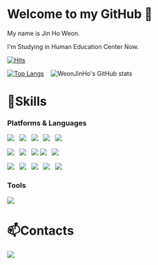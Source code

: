 # Welcome to my GitHub 👋
My name is Jin Ho Weon.

I'm Studying in Human Education Center Now.


<!--
**weonjinho/weonjinho** is a ✨ _special_ ✨ repository because its `README.md` (this file) appears on your GitHub profile.

Here are some ideas to get you started:

- 🔭 I’m currently working on ...
- 🌱 I’m currently learning ...
- 👯 I’m looking to collaborate on ...
- 🤔 I’m looking for help with ...
- 💬 Ask me about ...
- 📫 How to reach me: ...
- 😄 Pronouns: ...
- ⚡ Fun fact: ...
-->

[![Hits](https://hits.seeyoufarm.com/api/count/incr/badge.svg?url=https://github.com/weonjinho&count_bg=%232196F3&title_bg=%230D47A1&icon=&icon_color=%23E7E7E7&title=VISIT&edge_flat=false)](https://hits.seeyoufarm.com) &nbsp;

[![Top Langs](https://github-readme-stats.vercel.app/api/top-langs/?username=weonjinho&theme=vue-dark)](https://github.com/anuraghazra/github-readme-stats) &nbsp;&nbsp;
![WeonJinHo's GitHub stats](https://github-readme-stats.vercel.app/api?username=weonjinho&show_icons=true&theme=vue-dark)

# 💪Skills
### Platforms & Languages
<img src="https://img.shields.io/badge/java-007396?style=for-the-badge&logo=java&logoColor=white"> &nbsp;
<img src="https://img.shields.io/badge/spring-6DB33F?style=for-the-badge&logo=spring&logoColor=white"> &nbsp;
<img src="https://img.shields.io/badge/springboot-6DB33F?style=for-the-badge&logo=springboot&logoColor=white"> &nbsp;
<img src="https://img.shields.io/badge/python-3776AB?style=for-the-badge&logo=python&logoColor=white"> &nbsp;
<img src="https://img.shields.io/badge/javascript-F7DF1E?style=for-the-badge&logo=javascript&logoColor=black"> &nbsp;

<img src="https://img.shields.io/badge/jquery-0769AD?style=for-the-badge&logo=jquery&logoColor=white"> &nbsp;
<img src="https://img.shields.io/badge/html5-E34F26?style=for-the-badge&logo=html5&logoColor=white"> &nbsp;
<img src="https://img.shields.io/badge/bootstrap-7952B3?style=for-the-badge&logo=bootstrap&logoColor=white">
<img src="https://img.shields.io/badge/css-1572B6?style=for-the-badge&logo=css3&logoColor=white"> &nbsp;
<img src="https://img.shields.io/badge/github-181717?style=for-the-badge&logo=github&logoColor=white"> &nbsp;

<img src="https://img.shields.io/badge/gradle-02303A?style=for-the-badge&logo=gradle&logoColor=white"> &nbsp;
<img src="https://img.shields.io/badge/fontawesome-339AF0?style=for-the-badge&logo=fontawesome&logoColor=white"> &nbsp;
<img src="https://img.shields.io/badge/oracle-F80000?style=for-the-badge&logo=oracle&logoColor=white"> &nbsp;
<img src="https://img.shields.io/badge/mysql-4479A1?style=for-the-badge&logo=mysql&logoColor=white"> &nbsp;
<img src="https://img.shields.io/badge/mariaDB-003545?style=for-the-badge&logo=mariaDB&logoColor=white"> &nbsp;
### Tools
<img src="https://img.shields.io/badge/git-F05032?style=for-the-badge&logo=git&logoColor=white"> &nbsp;


# 📫Contacts
<a href="mailto:yuanzhenhao59@gmail.com">
   <img src="https://img.shields.io/badge/yuanzhenhao59@gmail.com-d14836?style=flat-square&logo=Gmail&logoColor=white&link=yuanzhenhao59@gmail.com"/>
</a>









